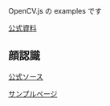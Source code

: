 OpenCV.js の examples です

[公式資料](https://docs.opencv.org/master/d5/d10/tutorial_js_root.html)

## 顔認識
[公式ソース](https://github.com/opencv/opencv/blob/b39cd06249213220e802bb64260727711d9fc98c/samples/dnn/js_face_recognition.html)

[サンプルページ](https://ampcpmgp.github.io/weekly-report/opencv-study/face-recognition.html)
